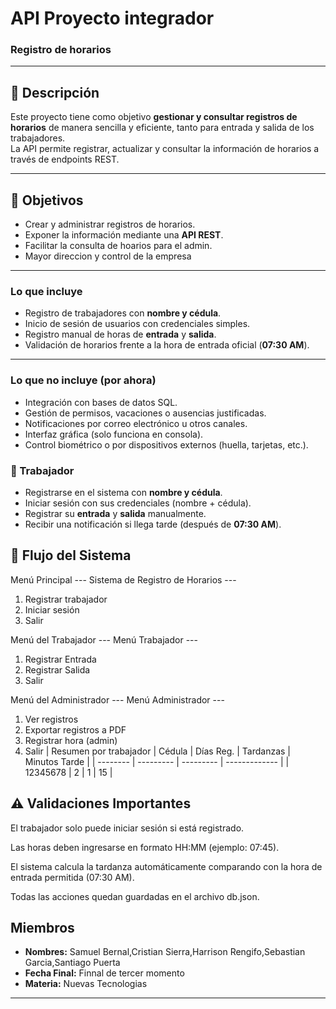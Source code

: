   # API Proyecto integrador
### Registro de horarios 

---

## 📖 Descripción
Este proyecto tiene como objetivo **gestionar y consultar registros de horarios** de manera sencilla y eficiente, tanto para entrada y salida de los trabajadores.  
La API permite registrar, actualizar y consultar la información de horarios a través de endpoints REST.

---

## 🎯 Objetivos
- Crear y administrar registros de horarios.  
- Exponer la información mediante una **API REST**.  
- Facilitar la consulta de hoarios para el admin.  
- Mayor direccion y control de la empresa 
---
### Lo que incluye
- Registro de trabajadores con **nombre y cédula**.  
- Inicio de sesión de usuarios con credenciales simples.  
- Registro manual de horas de **entrada** y **salida**.  
- Validación de horarios frente a la hora de entrada oficial (**07:30 AM**).  
---
### Lo que no incluye (por ahora)
- Integración con bases de datos SQL.  
- Gestión de permisos, vacaciones o ausencias justificadas.  
- Notificaciones por correo electrónico u otros canales.  
- Interfaz gráfica (solo funciona en consola).  
- Control biométrico o por dispositivos externos (huella, tarjetas, etc.).  

### 👷 Trabajador
- Registrarse en el sistema con **nombre y cédula**.
- Iniciar sesión con sus credenciales (nombre + cédula).
- Registrar su **entrada** y **salida** manualmente.
- Recibir una notificación si llega tarde (después de **07:30 AM**).

## 📑 Flujo del Sistema
Menú Principal
--- Sistema de Registro de Horarios ---
1. Registrar trabajador
2. Iniciar sesión
3. Salir

Menú del Trabajador
--- Menú Trabajador ---
1. Registrar Entrada
2. Registrar Salida
3. Salir

Menú del Administrador
--- Menú Administrador ---
1. Ver registros
2. Exportar registros a PDF
3. Registrar hora (admin)
4. Salir
     |
 Resumen por trabajador
| Cédula   | Días Reg. | Tardanzas | Minutos Tarde |
| -------- | --------- | --------- | ------------- |
| 12345678 | 2         | 1         | 15            |

## ⚠️ Validaciones Importantes
El trabajador solo puede iniciar sesión si está registrado.

Las horas deben ingresarse en formato HH:MM (ejemplo: 07:45).

El sistema calcula la tardanza automáticamente comparando con la hora de entrada permitida (07:30 AM).

Todas las acciones quedan guardadas en el archivo db.json.

##  Miembros
- **Nombres:** Samuel Bernal,Cristian Sierra,Harrison Rengifo,Sebastian Garcia,Santiago Puerta
- **Fecha Final:** Finnal de tercer momento 
- **Materia:** Nuevas Tecnologias 

---
